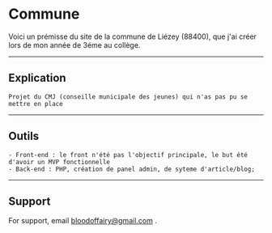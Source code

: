 # Commune

Voici un prémisse du site de la commune de Liézey (88400), que j'ai créer lors de mon année de 3éme au collège.

---
## Explication
    Projet du CMJ (conseille municipale des jeunes) qui n'as pas pu se mettre en place
---
## Outils
    - Front-end : le front n'été pas l'objectif principale, le but été d'avoir un MVP fonctionnelle
    - Back-end : PHP, création de panel admin, de syteme d'article/blog;
---
## Support

For support, email bloodoffairy@gmail.com .

